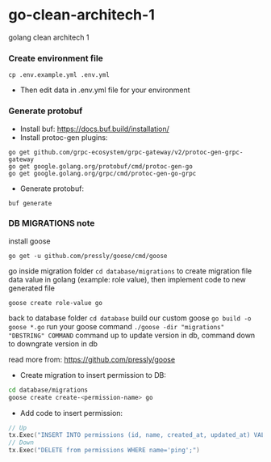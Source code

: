 # go-clean-architech-1

golang clean architech 1

### Create environment file

`cp .env.example.yml .env.yml`

- Then edit data in .env.yml file for your environment

### Generate protobuf

- Install buf: https://docs.buf.build/installation/
- Install protoc-gen plugins:

```
go get github.com/grpc-ecosystem/grpc-gateway/v2/protoc-gen-grpc-gateway
go get google.golang.org/protobuf/cmd/protoc-gen-go
go get google.golang.org/grpc/cmd/protoc-gen-go-grpc
```

- Generate protobuf:

```
buf generate
```

### DB MIGRATIONS note

install goose

```
go get -u github.com/pressly/goose/cmd/goose
```

go inside migration folder
`cd database/migrations`
to create migration file data value in golang (example: role value), then implement code to new generated file

```
goose create role-value go
```

back to database folder
`cd database`
build our custom goose
`go build -o goose *.go`
run your goose command
`./goose -dir "migrations" "DBSTRING" COMMAND`
command up to update version in db, command down to downgrate version in db

read more from: https://github.com/pressly/goose

- Create migration to insert permission to DB:

```bash
cd database/migrations
goose create create-<permission-name> go
```

- Add code to insert permission:

```go
// Up
tx.Exec("INSERT INTO permissions (id, name, created_at, updated_at) VALUES (1, 'ping', NOW(), NOW());")
// Down
tx.Exec("DELETE from permissions WHERE name='ping';")
```
